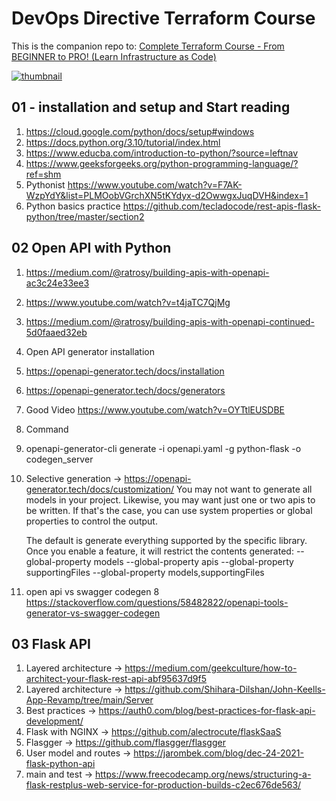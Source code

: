 # DevOps Directive Terraform Course

This is the companion repo to: [Complete Terraform Course - From BEGINNER to PRO! (Learn Infrastructure as Code)](https://www.youtube.com/watch?v=7xngnjfIlK4)

[![thumbnail](https://user-images.githubusercontent.com/1320389/154354937-98533608-2f42-44c1-8110-87f7e3f45085.jpeg)](https://www.youtube.com/watch?v=7xngnjfIlK4)

## 01 - installation and setup and Start reading

1. https://cloud.google.com/python/docs/setup#windows
2. https://docs.python.org/3.10/tutorial/index.html
3. https://www.educba.com/introduction-to-python/?source=leftnav
4. https://www.geeksforgeeks.org/python-programming-language/?ref=shm
5. Pythonist https://www.youtube.com/watch?v=F7AK-WzpYdY&list=PLMOobVGrchXN5tKYdyx-d2OwwgxJuqDVH&index=1
6. Python basics practice https://github.com/tecladocode/rest-apis-flask-python/tree/master/section2


## 02 Open API with Python

1. https://medium.com/@ratrosy/building-apis-with-openapi-ac3c24e33ee3
2. https://www.youtube.com/watch?v=t4jaTC7QjMg
3. https://medium.com/@ratrosy/building-apis-with-openapi-continued-5d0faaed32eb
4. Open API generator installation
  1. https://openapi-generator.tech/docs/installation
  2. https://openapi-generator.tech/docs/generators
5. Good Video https://www.youtube.com/watch?v=OYTtlEUSDBE
6. Command
  1. openapi-generator-cli generate -i openapi.yaml -g python-flask -o codegen_server
  2. Selective generation  -> https://openapi-generator.tech/docs/customization/
      You may not want to generate all models in your project. Likewise, you may want just one or two apis to be written. If that's the case, you can use system properties or global properties to control the output.

      The default is generate everything supported by the specific library. Once you enable a feature, it will restrict the contents generated:
      --global-property models
      --global-property apis
      --global-property supportingFiles
      --global-property models,supportingFiles
7. open api vs  swagger codegen
8 https://stackoverflow.com/questions/58482822/openapi-tools-generator-vs-swagger-codegen

## 03 Flask API
1. Layered architecture -> https://medium.com/geekculture/how-to-architect-your-flask-rest-api-abf95637d9f5
2. Layered architecture -> https://github.com/Shihara-Dilshan/John-Keells-App-Revamp/tree/main/Server
3. Best practices -> https://auth0.com/blog/best-practices-for-flask-api-development/
4. Flask with NGINX -> https://github.com/alectrocute/flaskSaaS
5. Flasgger -> https://github.com/flasgger/flasgger
6. User model and routes -> https://jarombek.com/blog/dec-24-2021-flask-python-api
7. main and test -> https://www.freecodecamp.org/news/structuring-a-flask-restplus-web-service-for-production-builds-c2ec676de563/
